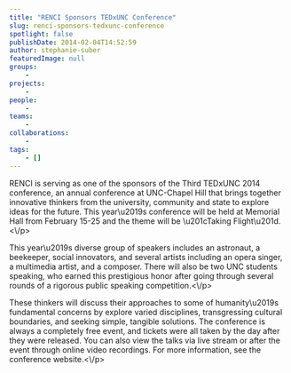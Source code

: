 ```yaml
---
title: "RENCI Sponsors TEDxUNC Conference"
slug: renci-sponsors-tedxunc-conference
spotlight: false
publishDate: 2014-02-04T14:52:59
author: stephanie-suber
featuredImage: null
groups:
    - 
projects:
    - 
people:
    - 
teams: 
    - 
collaborations:
    - 
tags:
    - []
---
```

<p>RENCI is serving as one of the sponsors of the Third TEDxUNC 2014 conference, an annual conference at UNC-Chapel Hill that brings together innovative thinkers from the university, community and state to explore ideas for the future. This year\u2019s conference will be held at Memorial Hall from February 15-25 and the theme will be \u201cTaking Flight\u201d.<\/p>
<p>This year\u2019s diverse group of speakers includes an astronaut, a beekeeper, social innovators, and several artists including an opera singer, a multimedia artist, and a composer. There will also be two UNC students speaking, who earned this prestigious honor after going through several rounds of a rigorous public speaking competition.<\/p>
<p>These thinkers will discuss their approaches to some of humanity\u2019s fundamental concerns by explore varied disciplines, transgressing cultural boundaries, and seeking simple, tangible solutions. The conference is always a completely free event, and tickets were all taken by the day after they were released. You can also view the talks via live stream or after the event through online video recordings. For more information, see the conference website.<\/p>
<!-- AddThis Advanced Settings generic via filter on the_content --><!-- AddThis Share Buttons generic via filter on the_content -->
